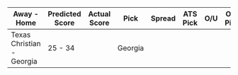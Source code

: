 Away - Home | Predicted Score | Actual Score | Pick | Spread | ATS Pick | O/U | O/U Pick
---| ---| ---| ---| ---| ---| ---| ---
Texas Christian - Georgia | 25 - 34 |  | Georgia |  |  |  | 
